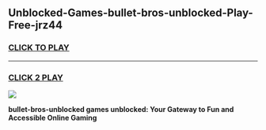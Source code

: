 
## Unblocked-Games-bullet-bros-unblocked-Play-Free-jrz44
<h3>
<a href="https://premium76.site?title=bullet-bros-unblocked&ref=23A">CLICK TO PLAY</a></h3>
<hr>

<h3>
<a href="https://premium76.site?title=bullet-bros-unblocked&ref=23A">CLICK 2 PLAY</a>
  
</h3>

<a href="https://premium76.site?title=bullet-bros-unblocked&ref=23A"><img src="https://clearcache.store/games.png"></a>


**bullet-bros-unblocked games unblocked: Your Gateway to Fun and Accessible Online Gaming**
